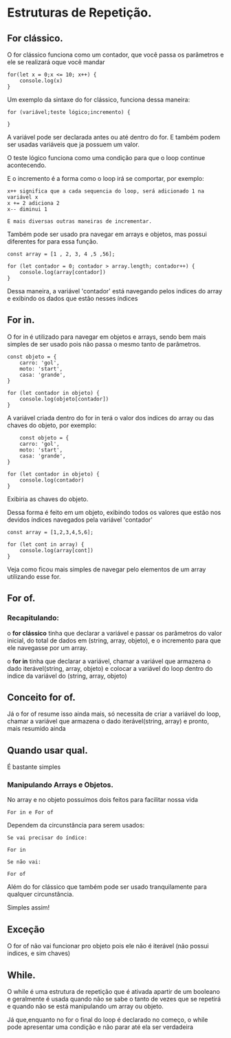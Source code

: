 # Estruturas de Repetição.

## For clássico.

O for clássico funciona como um contador, que você passa os parâmetros e ele se realizará oque você mandar

    for(let x = 0;x <= 10; x++) {
        console.log(x)
    }

Um exemplo da sintaxe do for clássico, funciona dessa maneira:

    for (variável;teste lógico;incremento) {

    }

A variável pode ser declarada antes ou até dentro do for. E também podem ser usadas variáveis que ja possuem um valor.

O teste lógico funciona como uma condição para que o loop continue acontecendo.

E o incremento é a forma como o loop irá se comportar, por exemplo:

    x++ significa que a cada sequencia do loop, será adicionado 1 na variável x
    x += 2 adiciona 2
    x-- diminui 1 

    E mais diversas outras maneiras de incrementar.

Também pode ser usado pra navegar em arrays e objetos, mas possui diferentes for para essa função.

    const array = [1 , 2, 3, 4 ,5 ,56];

    for (let contador = 0; contador > array.length; contador++) {
        console.log(array[contador])
    }

Dessa maneira, a variável 'contador' está navegando pelos indices do array e exibindo os dados que estão nesses índices 

## For in.

O for in é utilizado para navegar em objetos e arrays, sendo bem mais simples de ser usado pois não passa o mesmo tanto de parâmetros.

    const objeto = {
        carro: 'gol',
        moto: 'start',
        casa: 'grande',
    }

    for (let contador in objeto) {
        console.log(objeto[contador])
    }

A variável criada dentro do for in terá o valor dos indices do array ou das chaves do objeto, por exemplo:

        const objeto = {
        carro: 'gol',
        moto: 'start',
        casa: 'grande',
    }

    for (let contador in objeto) {
        console.log(contador)
    }

Exibiria as chaves do objeto.


Dessa forma é feito em um objeto, exibindo todos os valores que estão nos devidos índices navegados pela variável 'contador'

    const array = [1,2,3,4,5,6];

    for (let cont in array) {
        console.log(array[cont])
    }

Veja como ficou mais simples de navegar pelo elementos de um array utilizando esse for.

## For of.

### Recapitulando:

o <strong>for clássico</strong> tinha que declarar a variável e passar os parâmetros do valor inicial, do total de dados em (string, array, objeto), e o incremento para que ele navegasse por um array.

o <strong>for in</strong> tinha que declarar a variável, chamar a variável que armazena o dado iterável(string, array, objeto) e colocar a variável do loop dentro do indice da variável do (string, array, objeto)

## Conceito for of.

Já o for of resume isso ainda mais, só necessita de criar a variável do loop, chamar a variável que armazena o dado iterável(string, array) e pronto, mais resumido ainda

## Quando usar qual.

É bastante simples 

### Manipulando Arrays e Objetos.

No array e no objeto possuímos dois feitos para facilitar nossa vida

    For in e For of


Dependem da circunstância para serem usados:

    Se vai precisar do índice:

    For in

    Se não vai:

    For of

Além do for clássico que também pode ser usado tranquilamente para qualquer circunstância.

Simples assim!

## Exceção

O for of não vai funcionar pro objeto pois ele não é iterável (não possui indices, e sim chaves)

## While.

O while é uma estrutura de repetição que é ativada apartir de um booleano e geralmente é usada quando não se sabe o tanto de vezes que se repetirá e quando não se está manipulando um array ou objeto.

Já que,enquanto no for o final do loop é declarado no começo, o while pode apresentar uma condição e não parar até ela ser verdadeira
